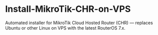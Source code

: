 # Install-MikroTik-CHR-on-VPS
Automated installer for MikroTik Cloud Hosted Router (CHR) — replaces Ubuntu or other Linux on VPS with the latest RouterOS 7.x.

